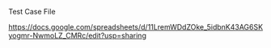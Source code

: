 Test Case File


https://docs.google.com/spreadsheets/d/11LremWDdZOke_5idbnK43AG6SKyogmr-NwmoLZ_CMRc/edit?usp=sharing
